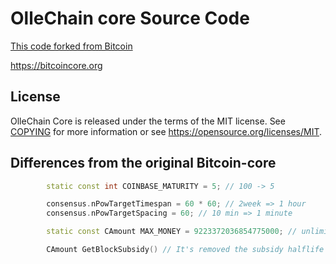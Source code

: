 OlleChain core Source Code
=====================================

[This code forked from Bitcoin](https://github.com/bitcoin/bitcoin)

https://bitcoincore.org


License
-------

OlleChain Core is released under the terms of the MIT license. See [COPYING](COPYING) for more
information or see https://opensource.org/licenses/MIT.

Differences from the original Bitcoin-core
-------------------
``` c++
        static const int COINBASE_MATURITY = 5; // 100 -> 5

        consensus.nPowTargetTimespan = 60 * 60; // 2week => 1 hour
        consensus.nPowTargetSpacing = 60; // 10 min => 1 minute

        static const CAmount MAX_MONEY = 9223372036854775000; // unlimited

        CAmount GetBlockSubsidy() // It's removed the subsidy halflife code.
```
